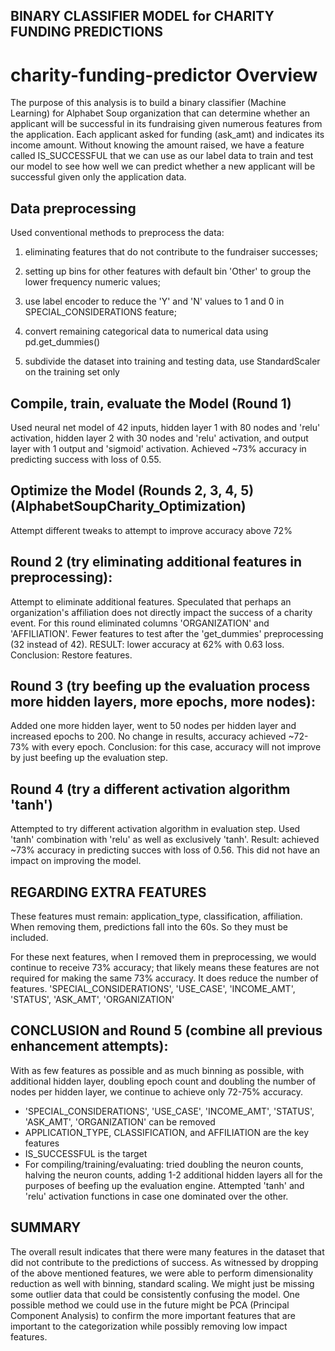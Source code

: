 ## BINARY CLASSIFIER MODEL for CHARITY FUNDING PREDICTIONS

# charity-funding-predictor Overview
The purpose of this analysis is to build a binary classifier (Machine Learning) for Alphabet Soup organization that can determine whether an applicant will be successful in its fundraising given numerous features from the application.  Each applicant asked for funding (ask_amt) and indicates its income amount.  Without knowing the amount raised, we have a feature called IS_SUCCESSFUL that we can use as our label data to train and test our model to see how well we can predict whether a new applicant will be successful given only the application data.


## Data preprocessing
Used conventional methods to preprocess the data: 
1. eliminating features that do not contribute to the fundraiser successes;

2. setting up bins for other features with default bin 'Other' to group the lower frequency numeric values;

3. use label encoder to reduce the 'Y' and 'N' values to 1 and 0 in SPECIAL_CONSIDERATIONS feature;

4. convert remaining categorical data to numerical data using pd.get_dummies()

5. subdivide the dataset into training and testing data, use StandardScaler on the training set only

## Compile, train, evaluate the Model (Round 1)
Used neural net model of 42 inputs, hidden layer 1 with 80 nodes and 'relu' activation, hidden layer 2 with 30 nodes and 'relu' activation, and output layer with 1 output and 'sigmoid' activation.  Achieved ~73% accuracy in predicting success with loss of 0.55.


## Optimize the Model (Rounds 2, 3, 4, 5) (AlphabetSoupCharity_Optimization)
Attempt different tweaks to attempt to improve accuracy above 72%

## Round 2 (try eliminating additional features in preprocessing):
Attempt to eliminate additional features.  Speculated that perhaps an organization's affiliation does not directly impact the success of a charity event.  For this round eliminated columns 'ORGANIZATION' and 'AFFILIATION'.  Fewer features to test after the 'get_dummies' preprocessing (32 instead of 42).  RESULT: lower accuracy at 62% with 0.63 loss.  Conclusion: Restore features.

## Round 3 (try beefing up the evaluation process more hidden layers, more epochs, more nodes):
Added one more hidden layer, went to 50 nodes per hidden layer and increased epochs to 200.  No change in results, accuracy achieved ~72-73% with every epoch.  Conclusion: for this case, accuracy will not improve by just beefing up the evaluation step.

## Round 4 (try a different activation algorithm 'tanh')
Attempted to try different activation algorithm in evaluation step.  Used 'tanh' combination with 'relu' as well as exclusively 'tanh'.  Result: achieved ~73% accuracy in predicting succes with loss of 0.56.  This did not have an impact on improving the model.

## REGARDING EXTRA FEATURES
These features must remain: application_type, classification, affiliation.  When removing them, predictions fall into the 60s. So they must be included.

For these next features, when I removed them in preprocessing, we would continue to receive 73% accuracy; that likely means these features are not required for making the same 73% accuracy.  It does reduce the number of features.
'SPECIAL_CONSIDERATIONS', 'USE_CASE', 'INCOME_AMT', 'STATUS', 'ASK_AMT', 'ORGANIZATION'

## CONCLUSION and Round 5 (combine all previous enhancement attempts):
With as few features as possible and as much binning as possible, with additional hidden layer, doubling epoch count and doubling the number of nodes per hidden layer, we continue to achieve only 72-75% accuracy.  
* 'SPECIAL_CONSIDERATIONS', 'USE_CASE', 'INCOME_AMT', 'STATUS', 'ASK_AMT', 'ORGANIZATION' can be removed
* APPLICATION_TYPE, CLASSIFICATION, and AFFILIATION are the key features 
* IS_SUCCESSFUL is the target
* For compiling/training/evaluating: tried doubling the neuron counts, halving the neuron counts, adding 1-2 additional hidden layers all for the purposes of beefing up the evaluation engine.  Attempted 'tanh' and 'relu' activation functions in case one dominated over the other.

## SUMMARY
The overall result indicates that there were many features in the dataset that did not contribute to the predictions of success.  As witnessed by dropping of the above mentioned features, we were able to perform dimensionality reduction as well with binning, standard scaling.  We might just be missing some outlier data that could be consistently confusing the model.  One possible method we could use in the future might be PCA (Principal Component Analysis) to confirm the more important features that are important to the categorization while possibly removing low impact features.